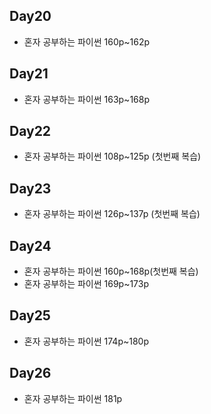 ## Day20

* 혼자 공부하는 파이썬 160p~162p

## Day21

* 혼자 공부하는 파이썬 163p~168p

## Day22

* 혼자 공부하는 파이썬 108p~125p (첫번째 복습)

## Day23

* 혼자 공부하는 파이썬 126p~137p (첫번째 복습)

## Day24

* 혼자 공부하는 파이썬 160p~168p(첫번째 복습)
* 혼자 공부하는 파이썬 169p~173p

## Day25

* 혼자 공부하는 파이썬 174p~180p

## Day26

* 혼자 공부하는 파이썬 181p


